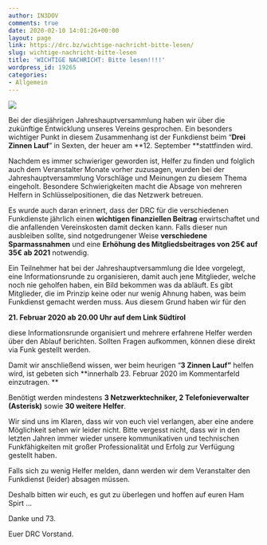 ```yaml
---
author: IN3DOV
comments: true
date: 2020-02-10 14:01:26+00:00
layout: page
link: https://drc.bz/wichtige-nachricht-bitte-lesen/
slug: wichtige-nachricht-bitte-lesen
title: 'WICHTIGE NACHRICHT: Bitte lesen!!!!'
wordpress_id: 19265
categories:
- Allgemein
---
```



![](https://drc.bz/wp-content/uploads/2020/02/wichtigeinfo.jpg)







Bei der diesjährigen Jahreshauptversammlung haben wir über die zukünftige Entwicklung unseres Vereins gesprochen. Ein besonders wichtiger Punkt in diesem Zusammenhang ist der Funkdienst beim “**Drei Zinnen Lauf**” in Sexten, der heuer am **12. September **stattfinden wird.  








Nachdem es immer schwieriger geworden ist, Helfer zu finden und folglich auch dem Veranstalter Monate vorher zuzusagen, wurden bei der Jahreshauptversammlung Vorschläge und Meinungen zu diesem Thema eingeholt. Besondere Schwierigkeiten macht die Absage von mehreren Helfern in Schlüsselpositionen, die das Netzwerk betreuen.  








Es wurde auch daran erinnert, dass der DRC für die verschiedenen Funkdienste jährlich einen **wichtigen finanziellen Beitrag** erwirtschaftet und die anfallenden Vereinskosten damit decken kann. Falls dieser nun ausbleiben sollte, sind notgedrungener Weise **verschiedene Sparmassnahmen** und eine **Erhöhung des Mitgliedsbeitrages von 25€ auf 35€ ab 2021** notwendig.  








Ein Teilnehmer hat bei der Jahreshauptversammlung die Idee vorgelegt, eine Informationsrunde zu organisieren, damit auch jene Mitglieder, welche noch nie geholfen haben, ein Bild bekommen was da abläuft. Es gibt Mitglieder, die im Prinzip keine oder nur wenig Ahnung haben, was beim Funkdienst gemacht werden muss. Aus diesem Grund haben wir für den   








**21. Februar 2020 ab 20.00 Uhr auf dem Link Südtirol**   








diese Informationsrunde organisiert und mehrere erfahrene Helfer werden über den Ablauf berichten. Sollten Fragen aufkommen, können diese direkt via Funk gestellt werden.  








Damit wir anschließend wissen, wer beim heurigen “**3 Zinnen Lauf”** helfen wird, ist gebeten sich **innerhalb 23. Februar 2020 im Kommentarfeld einzutragen. **  








Benötigt werden mindestens **3 Netzwerktechniker, 2 Telefonieverwalter (Asterisk)** sowie **30 weitere Helfer**.  








Wir sind uns im Klaren, dass wir von euch viel verlangen, aber eine andere Möglichkeit sehen wir leider nicht. Bitte vergesst nicht, dass wir in den letzten Jahren immer wieder unsere kommunikativen und technischen Funkfähigkeiten mit großer Professionalität und Erfolg zur Verfügung gestellt haben.  








Falls sich zu wenig Helfer melden, dann werden wir dem Veranstalter den Funkdienst (leider) absagen müssen.   








Deshalb bitten wir euch, es gut zu überlegen und hoffen auf euren Ham Spirt …







Danke und 73.  








Euer DRC Vorstand.  




